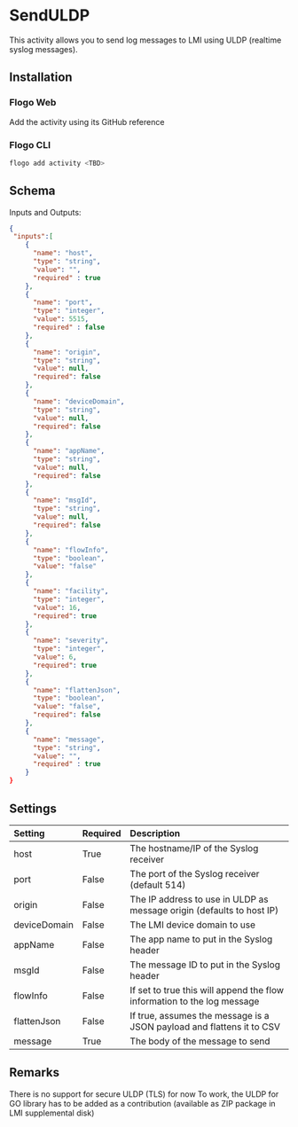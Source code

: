 # SendULDP
This activity allows you to send log messages to LMI using ULDP (realtime syslog messages).

## Installation
### Flogo Web
Add the activity using its GitHub reference <TBD>
### Flogo CLI
```bash
flogo add activity <TBD>
```

## Schema
Inputs and Outputs:

```json
{
 "inputs":[
    {
      "name": "host",
      "type": "string",
      "value": "",
      "required" : true
    },
    {
      "name": "port",
      "type": "integer",
      "value": 5515,
      "required" : false
    },
    {
      "name": "origin",
      "type": "string",
      "value": null,
      "required": false
    },
    {
      "name": "deviceDomain",
      "type": "string",
      "value": null,
      "required": false
    },
    {
      "name": "appName",
      "type": "string",
      "value": null,
      "required": false
    },
    {
      "name": "msgId",
      "type": "string",
      "value": null,
      "required": false
    },
    {
      "name": "flowInfo",
      "type": "boolean",
      "value": "false"
    },
    {
      "name": "facility",
      "type": "integer",
      "value": 16,
      "required": true
    },
    {
      "name": "severity",
      "type": "integer",
      "value": 6,
      "required": true
    },
    {
      "name": "flattenJson",
      "type": "boolean",
      "value": "false",
      "required": false
    },
    {
      "name": "message",
      "type": "string",
      "value": "",
      "required" : true
    }
}
```
## Settings
| Setting     | Required | Description |
|:------------|:---------|:------------|
| host     | True    | The hostname/IP of the Syslog receiver |
| port     | False | The port of the Syslog receiver (default 514) |
| origin | False | The IP address to use in ULDP as message origin (defaults to host IP) |
| deviceDomain | False | The LMI device domain to use |
| appName | False | The app name to put in the Syslog header |
| msgId | False | The message ID to put in the Syslog header |
| flowInfo    | False    | If set to true this will append the flow information to the log message |
| flattenJson | False | If true, assumes the message is a JSON payload and flattens it to CSV |
| message     | True    | The body of the message to send |


## Remarks
There is no support for secure ULDP (TLS) for now
To work, the ULDP for GO library has to be added as a contribution (available as ZIP package in LMI supplemental disk)
```